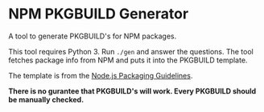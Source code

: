 # NPM PKGBUILD Generator

A tool to generate PKGBUILD's for NPM packages.

This tool requires Python 3. Run `./gen` and answer the questions. The tool fetches package info from NPM and puts it into the PKGBUILD template.

The template is from the [Node.js Packaging Guidelines](https://wiki.archlinux.org/index.php/Node.js_package_guidelines).

**There is no gurantee that PKGBUILD's will work. Every PKGBUILD should be manually checked.**
